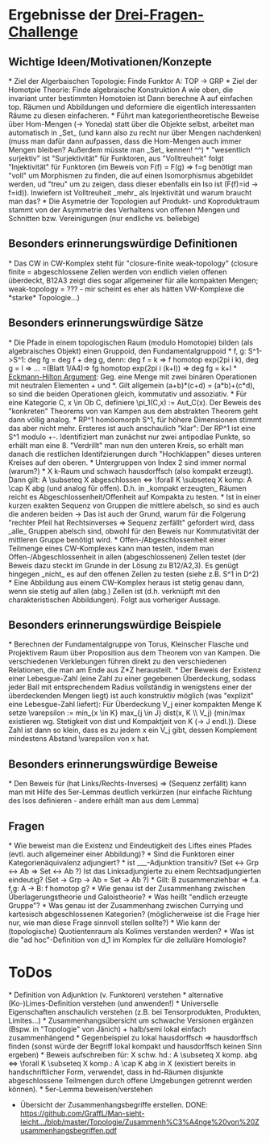 ﻿<h1>Ergebnisse der <a href="http://math.stanford.edu/~vakil/threethings.html">Drei-Fragen-Challenge</a></h1>

<h2>Wichtige Ideen/Motivationen/Konzepte</h2>
* Ziel der Algerbaischen Topologie: Finde Funktor A: TOP -> GRP
* Ziel der Homotpie Theorie: Finde algebraische Konstruktion A wie oben, die invariant unter bestimmten Homotoien ist
	Dann berechne A auf einfachen top. Räumen und Abbildungen und deformiere die eigentlich interessanten Räume zu diesen einfacheren.
* Führt man kategorientheoretische Beweise über Hom-Mengen (-> Yoneda) statt über die Objekte selbst, arbeitet man automatisch in _Set_ (und kann also zu recht nur über Mengen nachdenken)
	(muss man dafür dann aufpassen, dass die Hom-Mengen auch immer Mengen bleiben? Außerdem müsste man _Set_ kennen! ^^)
* "wesentlich surjektiv" ist "Surjektivität" für Funktoren, aus "Volltreuheit" folgt "Injektivität" für Funktoren (im Beweis von F(f) = F(g) => f=g benötigt man "voll" um Morphismen zu finden, die auf einen Isomorphismus abgebildet werden, ud "treu" um zu zeigen, dass dieser ebenfalls ein Iso ist (F(f)=id -> f=id)). 
	Inwiefern ist Volltreuheit _mehr_ als Injektivität und warum braucht man das?
* Die Asymetrie der Topologien auf Produkt- und Koproduktraum stammt von der Asymmetrie des Verhaltens von offenen Mengen und Schnitten bzw. Vereinigungen (nur endliche vs. beliebige)
	

<h2>Besonders erinnerungswürdige Definitionen</h2>
* Das CW in CW-Komplex steht für "closure-finite weak-topology" (closure finite = abgeschlossene Zellen werden von endlich vielen offenen überdeckt, B12A3 zeigt dies sogar allgemeiner für alle kompakten Mengen; weak-topology = ??? - mir scheint es eher als hätten VW-Komplexe die *starke* Topologie...)


<h2>Besonders erinnerungswürdige Sätze</h2>
* Die Pfade in einem topologischen Raum (modulo Homotopie) bilden (als algebraisches Objekt) einen Gruppoid, den Fundamentalgruppoid
* f, g: S^1->S^1: deg fg = deg f + deg g, denn: deg f = k => f homotop exp(2pi i k), deg g = l => ... =(Blatt 1/A4)=> fg homotop exp(2pi i (k+l)) => deg fg = k+l
* <a href="https://en.wikipedia.org/wiki/Eckmann-Hilton_argument">Eckmann-Hilton Argument</a>: Geg. eine Menge mit zwei binären Operationen mit neutralen Elementen + und *. Gilt allgemein (a+b)*(c+d) = (a*b)+(c*d), so sind die beiden Operationen gleich, kommutativ und assoziativ.
* Für eine Kategorie C, x \in Ob C, definiere \pi_1(C,x) := Aut_C(x). Der Beweis des "konkreten" Theorems von van Kampen aus dem abstrakten Theorem geht dann völlig analog.
* RP^1 homöomorph S^1, für höhere Dimensionen stimmt das aber nicht mehr. Ersteres ist auch anschaulich "klar": Der RP^1 ist eine S^1 modulo +-. Identifiziert man zunächst nur zwei antipodlae Punkte, so erhält man eine 8. "Verdrillt" man nun den unteren Kreis, so erhält man danach die restlichen Identifzierungen durch "Hochklappen" dieses unteren Kreises auf den oberen.
* Untergruppen von Index 2 sind immer normal (warum?)
* X k-Raum und schwach hausdorffsch (also kompakt erzeugt). Dann gilt: A \subseteq X abgeschlossen <=> \forall K \subseteq X komp: A \cap K abg (und analog für offen). D.h. in _kompakt erzeugten_ Räumen reicht es Abgeschlossenheit/Offenheit auf Kompakta zu testen.
* Ist in einer kurzen exakten Sequenz von Gruppen die mittlere abelsch, so sind es auch die anderen beiden
	-> Das ist auch der Grund, warum für die Folgerung "rechter Pfeil hat Rechtsinverses => Sequenz zerfällt" gefordert wird, dass _alle_ Gruppen abelsch sind, obwohl für den Beweis nur Kommutativität der mittleren Gruppe benötigt wird.
* Offen-/Abgeschlossenheit einer Teilmenge eines CW-Komplexes kann man testen, indem man Offen-/Abgeschlossenheit in allen (abgeschlossenen) Zellen testet (der Beweis dazu steckt im Grunde in der Lösung zu B12/A2,3). 
Es genügt hingegen _nicht_ es auf den offenen Zellen zu testen (siehe z.B. S^1 in D^2)
* Eine Abbildung aus einem CW-Komplex heraus ist stetig genau dann, wenn sie stetig auf allen (abg.) Zellen ist (d.h. verknüpft mit den charakteristischen Abbildungen). Folgt aus vorheriger Aussage.


<h2>Besonders erinnerungswürdige Beispiele</h2>
* Berechnen der Fundamentalgruppe von Torus, Kleinscher Flasche und Projektivem Raum über Proposition aus dem Theorem von van Kampen. Die verschiedenen Verklebungen führen direkt zu den verschiedenen Relationen, die man am Ende aus Z*Z herausteilt.
* Der Beweis der Existenz einer Lebesgue-Zahl (eine Zahl zu einer gegebenen Überdeckung, sodass jeder Ball mit entsprechendem Radius vollständig in wenigstens einer der überdeckenden Mengen liegt) ist auch konstruktiv möglich (was "explizit" eine Lebesgue-Zahl liefert): Für Überdeckung V_j einer kompakten Menge K setze \varepsilon := min_{x \in K} max_{j \in J} dist(x, K \\ V_j) (min/max existieren wg. Stetigkeit von dist und Kompaktjeit von K (-> J endl.)). Diese Zahl ist dann so klein, dass es zu jedem x ein V_j gibt, dessen Komplement mindestens Abstand \varepsilon von x hat.


<h2>Besonders erinnerungswürdige Beweise</h2>
* Den Beweis für (hat Links/Rechts-Inverses) => (Sequenz zerfällt) kann man mit Hilfe des 5er-Lemmas deutlich verkürzen (nur einfache Richtung des Isos definieren - andere erhält man aus dem Lemma)


<h2>Fragen</h2>
* Wie beweist man die Existenz und Eindeutigkeit des Liftes eines Pfades (evtl. auch allgemeiner einer Abbildung)?
* Sind die Funktoren einer Kategorienäquivalenz adjungiert?
* ist ___-Adjunktion transitiv? (Set <-> Grp <-> Ab => Set <-> Ab ?) Ist das Linksadjungierte zu einem Rechtsadjungierten eindeutig? (Set -> Grp -> Ab = Set -> Ab ?)
* Gilt: B zusammenziehbar => f.a. f,g: A -> B: f homotop g?
* Wie genau ist der Zusammenhang zwischen Überlagerungstheorie und Galoistheorie?
* Was heißt "endlich erzeugte Gruppe"?
* Was genau ist der Zusammenhang zwischen Currying und kartesisch abgeschlossenen Kategorien? (möglicherweise ist die Frage hier nur, wie man diese Frage sinnvoll stellen sollte?)
* Wie kann der (topologische) Quotientenraum als Kolimes verstanden werden?
* Was ist die "ad hoc"-Definition von d_1 im Komplex für die zelluläre Homologie?


<h1>ToDos</h1>
* Definition von Adjunktion (v. Funktoren) verstehen
* alternative (Ko-)Limes-Definition verstehen (und anwenden!)
* Universelle Eigenschaften anschaulich verstehen (z.B. bei Tensorprodukten, Produkten, Limites...)
* Zusammenhangsübersicht um schwache Versionen ergänzen (Bspw. in "Topologie" von Jänich) + halb/semi lokal einfach zusammenhängend
* Gegenbeispiel zu lokal hausdorffsch => hausdorffsch finden (sonst würde der Begriff lokal kompakt und hausdorffsch keinen Sinn ergeben)
* Beweis aufschreiben für: X schw. hd.: A \subseteq X komp. abg <=> \forall K \subseteq X komp.: A \cap K abg in X (existiert bereits in handschriftlicher Form, verwendet, dass in hd-Räumen disjunkte abgeschlossene Teilmengen durch offene Umgebungen getrennt werden können).
* 5er-Lemma beweisen/verstehen

* Übersicht der Zusammenhangsbegriffe erstellen. DONE: https://github.com/GraffL/Man-sieht-leicht.../blob/master/Topologie/Zusammenh%C3%A4nge%20von%20Zusammenhangsbegriffen.pdf
